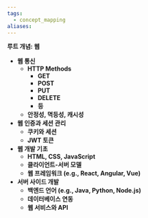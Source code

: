 ```yaml
---
tags:
  - concept_mapping
aliases:
---
```

  **루트 개념: 웹**

- **웹 통신**
    - **HTTP Methods**
        - **GET**
        - **POST**
        - **PUT**
        - **DELETE**
        - **등**
    - **안정성, 멱등성, 캐시성**
- **웹 인증과 세션 관리**
    - **쿠키와 세션**
    - **JWT 토큰**
- **웹 개발 기초**
    - **HTML, CSS, JavaScript**
    - **클라이언트-서버 모델**
    - **웹 프레임워크 (e.g., React, Angular, Vue)**
- **서버 사이드 개발**
    - **백엔드 언어 (e.g., Java, Python, Node.js)**
    - **데이터베이스 연동**
    - **웹 서비스와 API**